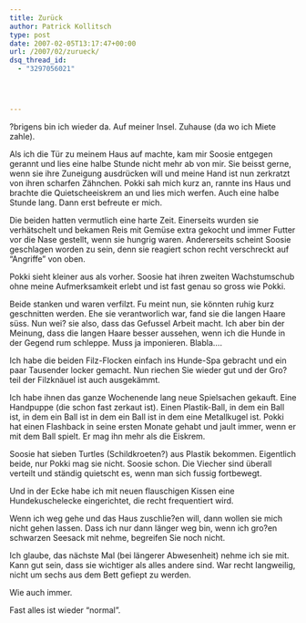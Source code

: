 ```yaml
---
title: Zurück
author: Patrick Kollitsch
type: post
date: 2007-02-05T13:17:47+00:00
url: /2007/02/zurueck/
dsq_thread_id:
  - "3297056021"




---
```

?brigens bin ich wieder da. Auf meiner Insel. Zuhause (da wo ich Miete zahle). 

Als ich die Tür zu meinem Haus auf machte, kam mir Soosie entgegen gerannt und lies eine halbe Stunde nicht mehr ab von mir. Sie beisst gerne, wenn sie ihre Zuneigung ausdrücken will und meine Hand ist nun zerkratzt von ihren scharfen Zähnchen. Pokki sah mich kurz an, rannte ins Haus und brachte die Quietscheeiskrem an und lies mich werfen. Auch eine halbe Stunde lang. Dann erst befreute er mich.

Die beiden hatten vermutlich eine harte Zeit. Einerseits wurden sie verhätschelt und bekamen Reis mit Gemüse extra gekocht und immer Futter vor die Nase gestellt, wenn sie hungrig waren. Andererseits scheint Soosie geschlagen worden zu sein, denn sie reagiert schon recht verschreckt auf &#8220;Angriffe&#8221; von oben.

Pokki sieht kleiner aus als vorher. Soosie hat ihren zweiten Wachstumschub ohne meine Aufmerksamkeit erlebt und ist fast genau so gross wie Pokki. 

Beide stanken und waren verfilzt. Fu meint nun, sie könnten ruhig kurz geschnitten werden. Ehe sie verantworlich war, fand sie die langen Haare süss. Nun wei? sie also, dass das Gefussel Arbeit macht. Ich aber bin der Meinung, dass die langen Haare besser aussehen, wenn ich die Hunde in der Gegend rum schleppe. Muss ja imponieren. Blabla&#8230;.

Ich habe die beiden Filz-Flocken einfach ins Hunde-Spa gebracht und ein paar Tausender locker gemacht. Nun riechen Sie wieder gut und der Gro?teil der Filzknäuel ist auch ausgekämmt. 

Ich habe ihnen das ganze Wochenende lang neue Spielsachen gekauft. Eine Handpuppe (die schon fast zerkaut ist). Einen Plastik-Ball, in dem ein Ball ist, in dem ein Ball ist in dem ein Ball ist in dem eine Metallkugel ist. Pokki hat einen Flashback in seine ersten Monate gehabt und jault immer, wenn er mit dem Ball spielt. Er mag ihn mehr als die Eiskrem.

Soosie hat sieben Turtles (Schildkroeten?) aus Plastik bekommen. Eigentlich beide, nur Pokki mag sie nicht. Soosie schon. Die Viecher sind überall verteilt und ständig quietscht es, wenn man sich fussig fortbewegt.

Und in der Ecke habe ich mit neuen flauschigen Kissen eine Hundekuschelecke eingerichtet, die recht frequentiert wird. 

Wenn ich weg gehe und das Haus zuschlie?en will, dann wollen sie mich nicht gehen lassen. Dass ich nur dann länger weg bin, wenn ich gro?en schwarzen Seesack mit nehme, begreifen Sie noch nicht.

Ich glaube, das nächste Mal (bei längerer Abwesenheit) nehme ich sie mit. Kann gut sein, dass sie wichtiger als alles andere sind. War recht langweilig, nicht um sechs aus dem Bett gefiept zu werden.

Wie auch immer. 

Fast alles ist wieder &#8220;normal&#8221;.